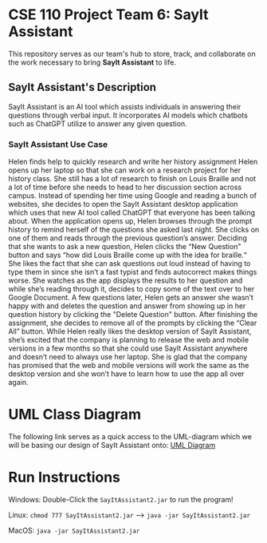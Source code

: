 # CSE 110 Project Team 6: SayIt Assistant
This repository serves as our team's hub to store, track, and collaborate on the work necessary to bring **SayIt Assistant** to life.

## SayIt Assistant's Description
SayIt Assistant is an AI tool which assists individuals in answering their questions through verbal input. It incorporates AI models which chatbots such as ChatGPT utilize to answer any given question. 

### SayIt Assistant Use Case
Helen finds help to quickly research and write her history assignment
Helen opens up her laptop so that she can work on a research project for her history class. She still has a lot of research to finish on Louis Braille and not a lot of time before she needs to head to her discussion section across campus. Instead of spending her time using Google and reading a bunch of websites, she decides to open the SayIt Assistant desktop application which uses that new AI tool called ChatGPT that everyone has been talking about. When the application opens up, Helen browses through the prompt history to remind herself of the questions she asked last night. She clicks on one of them and reads through the previous question’s answer. Deciding that she wants to ask a new question, Helen clicks the “New Question” button and says “how did Louis Braille come up with the idea for braille.“ She likes the fact that she can ask questions out loud instead of having to type them in since she isn’t a fast typist and finds autocorrect makes things worse. She watches as the app displays the results to her question and while she’s reading through it, decides to copy some of the text over to her Google Document. A few questions later, Helen gets an answer she wasn’t happy with and deletes the question and answer from showing up in her question history by clicking the "Delete Question" button. After finishing the assignment, she decides to remove all of the prompts by clicking the “Clear All” button. While Helen really likes the desktop version of SayIt Assistant, she’s excited that the company is planning to release the web and mobile versions in a few months so that she could use SayIt Assistant anywhere and doesn’t need to always use her laptop. She is glad that the company has promised that the web and mobile versions will work the same as the desktop version and she won’t have to learn how to use the app all over again.

# UML Class Diagram
The following link serves as a quick access to the UML-diagram which we will be basing our design of SayIt Assistant onto: [UML Diagram](https://lucid.app/documents/embedded/17ab531a-61ba-403e-af4a-f8c5e90cff15)

# Run Instructions
Windows: Double-Click the `SayItAssistant2.jar` to run the program!

Linux: `chmod 777 SayItAssistant2.jar` --> `java -jar SayItAssistant2.jar`

MacOS: `java -jar SayItAssistant2.jar`